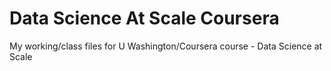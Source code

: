Data Science At Scale Coursera
========================

My working/class files for U Washington/Coursera course - Data Science at Scale
